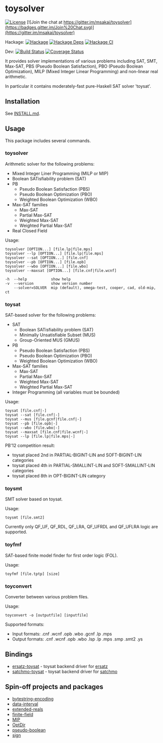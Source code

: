 toysolver
=========

[![License](https://img.shields.io/badge/License-BSD%203--Clause-blue.svg)](https://opensource.org/licenses/BSD-3-Clause)
[![Join the chat at https://gitter.im/msakai/toysolver](https://badges.gitter.im/Join%20Chat.svg)](https://gitter.im/msakai/toysolver)

Hackage:
[![Hackage](https://img.shields.io/hackage/v/toysolver.svg)](https://hackage.haskell.org/package/toysolver)
[![Hackage Deps](https://img.shields.io/hackage-deps/v/toysolver.svg)](https://packdeps.haskellers.com/feed?needle=toysolver)
[![Hackage CI](https://matrix.hackage.haskell.org/api/v2/packages/toysolver/badge)](https://matrix.hackage.haskell.org/#/package/toysolver)

Dev:
[![Build Status](https://github.com/msakai/toysolver/workflows/build/badge.svg)](https://github.com/msakai/toysolver/actions)
[![Coverage Status](https://coveralls.io/repos/msakai/toysolver/badge.svg)](https://coveralls.io/r/msakai/toysolver)

It provides solver implementations of various problems including SAT, SMT, Max-SAT, PBS (Pseudo Boolean Satisfaction), PBO (Pseudo Boolean Optimization), MILP (Mixed Integer Linear Programming) and non-linear real arithmetic.

In particular it contains moderately-fast pure-Haskell SAT solver 'toysat'.

Installation
------------

See [INSTALL.md](INSTALL.md).

Usage
-----

This package includes several commands.

### toysolver

Arithmetic solver for the following problems:

* Mixed Integer Liner Programming (MILP or MIP)
* Boolean SATisfiability problem (SAT)
* PB
    * Pseudo Boolean Satisfaction (PBS)
    * Pseudo Boolean Optimization (PBO)
    * Weighted Boolean Optimization (WBO)
* Max-SAT families
    * Max-SAT
    * Partial Max-SAT
    * Weighted Max-SAT
    * Weighted Partial Max-SAT
* Real Closed Field

Usage:

    toysolver [OPTION...] [file.lp|file.mps]
    toysolver --lp [OPTION...] [file.lp|file.mps]
    toysolver --sat [OPTION...] [file.cnf]
    toysolver --pb [OPTION...] [file.opb]
    toysolver --wbo [OPTION...] [file.wbo]
    toysolver --maxsat [OPTION...] [file.cnf|file.wcnf]

    -h  --help           show help
    -v  --version        show version number
        --solver=SOLVER  mip (default), omega-test, cooper, cad, old-mip, ct

### toysat

SAT-based solver for the following problems:

* SAT
    * Boolean SATisfiability problem (SAT)
    * Minimally Unsatisfiable Subset (MUS)
    * Group-Oriented MUS (GMUS)
* PB
    * Pseudo Boolean Satisfaction (PBS)
    * Pseudo Boolean Optimization (PBO)
    * Weighted Boolean Optimization (WBO)
* Max-SAT families
    * Max-SAT
    * Partial Max-SAT
    * Weighted Max-SAT
    * Weighted Partial Max-SAT
* Integer Programming (all variables must be bounded)

Usage:

    toysat [file.cnf|-]
    toysat --sat [file.cnf|-]
    toysat --mus [file.gcnf|file.cnf|-]
    toysat --pb [file.opb|-]
    toysat --wbo [file.wbo|-]
    toysat --maxsat [file.cnf|file.wcnf|-]
    toysat --lp [file.lp|file.mps|-]

PB'12 competition result: 

* toysat placed 2nd in PARTIAL-BIGINT-LIN and SOFT-BIGINT-LIN categories
* toysat placed 4th in PARTIAL-SMALLINT-LIN and SOFT-SMALLINT-LIN categories
* toysat placed 8th in OPT-BIGINT-LIN category

### toysmt

SMT solver based on toysat.

Usage:

    toysmt [file.smt2]

Currently only QF_UF, QF_RDL, QF_LRA, QF_UFRDL and QF_UFLRA logic are supported.

### toyfmf

SAT-based finite model finder for first order logic (FOL).

Usage:

    toyfmf [file.tptp] [size]

### toyconvert

Converter between various problem files.

Usage:

    toyconvert -o [outputfile] [inputfile]

Supported formats:

* Input formats: .cnf .wcnf .opb .wbo .gcnf .lp .mps
* Output formats: .cnf .wcnf .opb .wbo .lsp .lp .mps .smp .smt2 .ys

Bindings
--------

* [ersatz-toysat](http://hackage.haskell.org/package/ersatz-toysat) -  toysat backend driver for [ersatz](http://hackage.haskell.org/package/ersatz)
* [satchmo-toysat](http://hackage.haskell.org/package/satchmo-toysat) - toysat backend driver for [satchmo](http://hackage.haskell.org/package/satchmo)

Spin-off projects and packages
------------------------------

* [bytestring-encoding](https://github.com/msakai/bytestring-encoding)
* [data-interval](https://github.com/msakai/data-interval)	
* [extended-reals](https://github.com/msakai/extended-reals)
* [finite-field](https://github.com/msakai/finite-field)
* [MIP](https://github.com/msakai/haskell-MIP)
* [OptDir](https://github.com/msakai/haskell-optdir)
* [pseudo-boolean](https://github.com/msakai/pseudo-boolean)
* [sign](https://github.com/msakai/sign)
